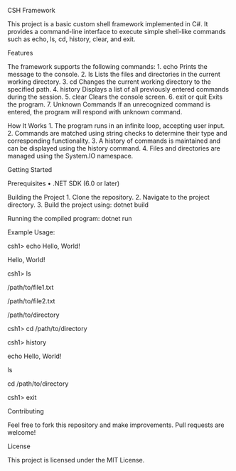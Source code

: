 CSH Framework

This project is a basic custom shell framework implemented in C#. It provides a command-line interface to execute simple shell-like commands such as echo, ls, cd, history, clear, and exit.

Features

The framework supports the following commands:
	1.	echo <message>
Prints the message to the console.
	2.	ls
Lists the files and directories in the current working directory.
	3.	cd <path>
Changes the current working directory to the specified path.
	4.	history
Displays a list of all previously entered commands during the session.
	5.	clear
Clears the console screen.
	6.	exit or quit
Exits the program.
	7.	Unknown Commands
If an unrecognized command is entered, the program will respond with unknown command.

How It Works
	1.	The program runs in an infinite loop, accepting user input.
	2.	Commands are matched using string checks to determine their type and corresponding functionality.
	3.	A history of commands is maintained and can be displayed using the history command.
	4.	Files and directories are managed using the System.IO namespace.

Getting Started

Prerequisites
	•	.NET SDK (6.0 or later)

Building the Project
	1.	Clone the repository.
	2.	Navigate to the project directory.
	3.	Build the project using:
  dotnet build

Running the compiled program:
dotnet run

Example Usage:

csh1> echo Hello, World!

Hello, World!

csh1> ls

/path/to/file1.txt

/path/to/file2.txt

/path/to/directory

csh1> cd /path/to/directory

csh1> history

echo Hello, World!

ls

cd /path/to/directory

csh1> exit

Contributing

Feel free to fork this repository and make improvements. Pull requests are welcome!

License

This project is licensed under the MIT License.
